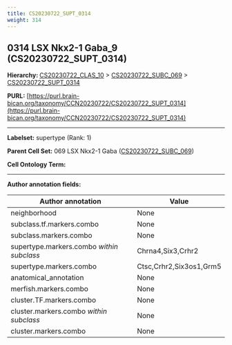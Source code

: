 ```yaml
---
title: CS20230722_SUPT_0314
weight: 314
---
```

## 0314 LSX Nkx2-1 Gaba_9 (CS20230722_SUPT_0314)
<b>Hierarchy: </b>
[CS20230722_CLAS_10](../CS20230722_CLAS_10) >
[CS20230722_SUBC_069](../CS20230722_SUBC_069) >
[CS20230722_SUPT_0314](../CS20230722_SUPT_0314)

**PURL:** [https://purl.brain-bican.org/taxonomy/CCN20230722/CS20230722_SUPT_0314](https://purl.brain-bican.org/taxonomy/CCN20230722/CS20230722_SUPT_0314)

---


**Labelset:** supertype (Rank: 1)

**Parent Cell Set:** 069 LSX Nkx2-1 Gaba ([CS20230722_SUBC_069](../CS20230722_SUBC_069))



**Cell Ontology Term:** 

[MARKER GENES.]: #


---

[TRANSFERRED ANNOTATIONS.]: #


[AUTHOR ANNOTATION FIELDS.]: #


**Author annotation fields:**

| Author annotation | Value |
|-------------------|-------|
|neighborhood|None|
|subclass.tf.markers.combo|None|
|subclass.markers.combo|None|
|supertype.markers.combo _within subclass_|Chrna4,Six3,Crhr2|
|supertype.markers.combo|Ctsc,Crhr2,Six3os1,Grm5|
|anatomical_annotation|None|
|merfish.markers.combo|None|
|cluster.TF.markers.combo|None|
|cluster.markers.combo _within subclass_|None|
|cluster.markers.combo|None|
